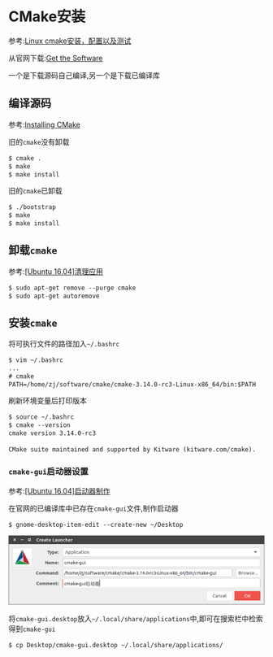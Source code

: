 
# CMake安装

参考:[Linux cmake安装，配置以及测试](https://blog.csdn.net/u012005313/article/details/45844655)

从官网下载:[Get the Software](https://cmake.org/download/)

一个是下载源码自己编译,另一个是下载已编译库

## 编译源码

参考:[Installing CMake](https://cmake.org/install/)

旧的`cmake`没有卸载

    $ cmake .
    $ make
    $ make install

旧的`cmake`已卸载

    $ ./bootstrap
    $ make
    $ make install

## 卸载`cmake`

参考:[[Ubuntu 16.04]清理应用](https://zj-linux-guide.readthedocs.io/zh_CN/latest/commands/[Ubuntu%2016.04]%E6%B8%85%E7%90%86%E5%BA%94%E7%94%A8.html)

    $ sudo apt-get remove --purge cmake
    $ sudo apt-get autoremove

## 安装`cmake`

将可执行文件的路径加入`~/.bashrc`

    $ vim ~/.bashrc
    ...
    # cmake
    PATH=/home/zj/software/cmake/cmake-3.14.0-rc3-Linux-x86_64/bin:$PATH

刷新环境变量后打印版本

    $ source ~/.bashrc
    $ cmake --version
    cmake version 3.14.0-rc3

    CMake suite maintained and supported by Kitware (kitware.com/cmake).

### `cmake-gui`启动器设置

参考:[[Ubuntu 16.04]启动器制作](https://zj-linux-guide.readthedocs.io/zh_CN/latest/system-related/[Ubuntu%2016.04]%E5%90%AF%E5%8A%A8%E5%99%A8%E5%88%B6%E4%BD%9C.html)

在官网的已编译库中已存在`cmake-gui`文件,制作启动器

    $ gnome-desktop-item-edit --create-new ~/Desktop

![](./imgs/cmake-gui.png)

将`cmake-gui.desktop`放入`~/.local/share/applications`中,即可在搜索栏中检索得到`cmake-gui`

    $ cp Desktop/cmake-gui.desktop ~/.local/share/applications/